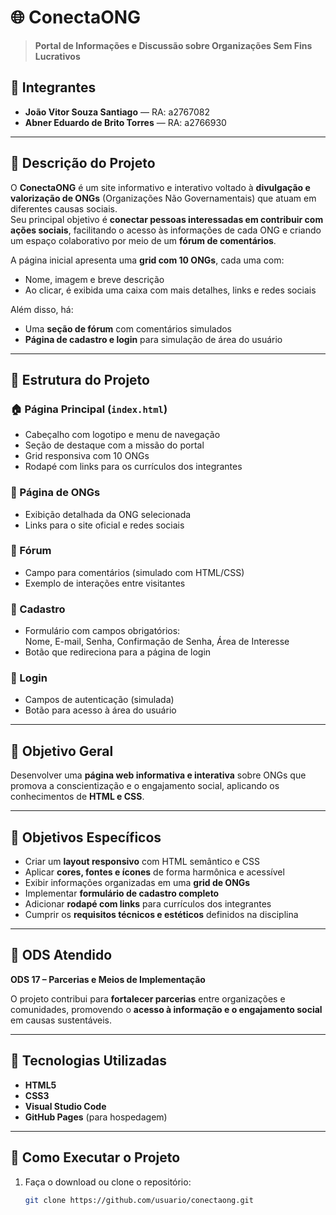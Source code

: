 # 🌐 ConectaONG

> **Portal de Informações e Discussão sobre Organizações Sem Fins Lucrativos**

## 👥 Integrantes
- **João Vitor Souza Santiago** — RA: a2767082  
- **Abner Eduardo de Brito Torres** — RA: a2766930  

---

## 🧩 Descrição do Projeto
O **ConectaONG** é um site informativo e interativo voltado à **divulgação e valorização de ONGs** (Organizações Não Governamentais) que atuam em diferentes causas sociais.  
Seu principal objetivo é **conectar pessoas interessadas em contribuir com ações sociais**, facilitando o acesso às informações de cada ONG e criando um espaço colaborativo por meio de um **fórum de comentários**.

A página inicial apresenta uma **grid com 10 ONGs**, cada uma com:
- Nome, imagem e breve descrição  
- Ao clicar, é exibida uma caixa com mais detalhes, links e redes sociais  

Além disso, há:
- Uma **seção de fórum** com comentários simulados  
- **Página de cadastro e login** para simulação de área do usuário  

---

## 📄 Estrutura do Projeto

### 🏠 Página Principal (`index.html`)
- Cabeçalho com logotipo e menu de navegação  
- Seção de destaque com a missão do portal  
- Grid responsiva com 10 ONGs  
- Rodapé com links para os currículos dos integrantes  

### 🧾 Página de ONGs
- Exibição detalhada da ONG selecionada  
- Links para o site oficial e redes sociais  

### 💬 Fórum
- Campo para comentários (simulado com HTML/CSS)  
- Exemplo de interações entre visitantes  

### 📝 Cadastro
- Formulário com campos obrigatórios:  
  Nome, E-mail, Senha, Confirmação de Senha, Área de Interesse  
- Botão que redireciona para a página de login  

### 🔐 Login
- Campos de autenticação (simulada)  
- Botão para acesso à área do usuário  

---

## 🎯 Objetivo Geral
Desenvolver uma **página web informativa e interativa** sobre ONGs que promova a conscientização e o engajamento social, aplicando os conhecimentos de **HTML e CSS**.

---

## 🧠 Objetivos Específicos
- Criar um **layout responsivo** com HTML semântico e CSS  
- Aplicar **cores, fontes e ícones** de forma harmônica e acessível  
- Exibir informações organizadas em uma **grid de ONGs**  
- Implementar **formulário de cadastro completo**  
- Adicionar **rodapé com links** para currículos dos integrantes  
- Cumprir os **requisitos técnicos e estéticos** definidos na disciplina  

---

## 🌱 ODS Atendido
**ODS 17 – Parcerias e Meios de Implementação**

O projeto contribui para **fortalecer parcerias** entre organizações e comunidades, promovendo o **acesso à informação e o engajamento social** em causas sustentáveis.

---

## 🧰 Tecnologias Utilizadas
- **HTML5**
- **CSS3**
- **Visual Studio Code**
- **GitHub Pages** (para hospedagem)

---

## 🚀 Como Executar o Projeto
1. Faça o download ou clone o repositório:  
   ```bash
   git clone https://github.com/usuario/conectaong.git

